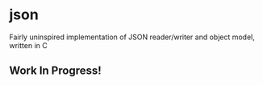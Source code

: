# json
Fairly uninspired implementation of JSON reader/writer and object model, written in C

## Work In Progress!
